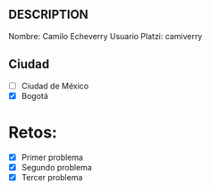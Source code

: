 ## DESCRIPTION

Nombre: Camilo Echeverry
Usuario Platzi: camiverry

## Ciudad
- [ ] Ciudad de México
- [x] Bogotá

# Retos:
  - [x] Primer problema
  - [x] Segundo problema
  - [x] Tercer problema
